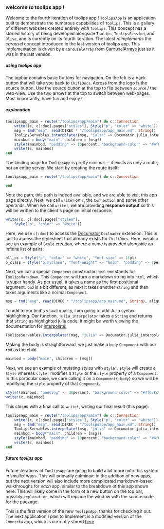 ### welcome to toolips app !
Welcome to the fourth iteration of toolips app ! `ToolipsApp` is an application built to demonstrate the numerous capabilities of `Toolips`. This is a gallery 
of different websites created entirely with `Toolips`. This concept has a storied history of being developed alongside `Toolips`, `ToolipsSession`, and `Olive`, and is 
currently on its fourth iteration. The latest *reimplements* the *carousel* concept introduced in the last version of toolips app. This implementation is driven by a `CarouselArray` from [CarouselArrays](/chifi/CarouselArrays) just as it was in the last version.
##### using toolips app
The topbar contains basic buttons for navigation. On the left is a back button that will take you back to `ChifiDocs`. Across from the logo is the source button. Use the source button at the top to flip between `source` / the web-view. Use the two arrows at the top to switch between web-pages. Most importantly, have fun and enjoy !
##### explanation
```julia
toolipsapp_main = route("/toolips/app/main") do c::Connection
    write!(c, c[:doc].pages["styles"], Style("p", "color" => "white"))
    msg = tmd("msg", read(DIREC * "/toolipsapp/app_main.md", String))
    ToolipsServables.interpolate!(msg, "julia" => Documator.julia_interpolator)
    mainbod = body("main", children = [msg])
    style!(mainbod, "padding" => 10percent, "background-color" => "#4f638c")
    write!(c, mainbod)
end
```
The landing page for `ToolipsApp` is pretty minimal -- it exists as only a route, not an entire server. We start by creating the route itself:
```julia
toolipsapp_main = route("/toolips/app/main") do c::Connection

end
```
Note the path; this path is indeed available, and we are able to visit this app page directly. Next, we call `write!` on `c`, the `Connection` and some other operands. When we call `write!`, we are providing **response output** so this will be written to the client's page on initial response.
```julia
write!(c, c[:doc].pages["styles"], 
    Style("p", "color" => "white"))
```
Here, we use `c[:doc]` to access the [Documator](/chifi/Documator) `Docloader` extension. This is just to access the stylesheet that already exists for `ChifiDocs`. Here, we also see an example of `Style` creation, where a name is provided alongside an infinite list of pairs:
```julia
all_ps = Style("p", "color" => "white", "font-size" => 13pt)
p_class = style("p.myclass", "font-weight" => "bold", "padding" => 2percent)
```
Next, we call a special `Component` constructor: `tmd`. `tmd` stands for `ToolipsMarkdown`. This `Component` will 
turn a markdown string into `html`, which is super handy. As per usual, it takes a name as the first positional argument. 
`tmd` is a bit different, as next it takes another `String` and then takes arguments like a normal `Component`.
```julia
msg = tmd("msg", read(DIREC * "/toolipsapp/app_main.md", String), align = "center")
```
To add to our tmd's visual quality, I am going to add Julia syntax highlighting. Our function, `julia_interpolator` takes a `String` and returns that `String` as highlighted julia code. It might be worth viewing the documentation for [interpolate!](/search?q=interpolate!)
```julia
ToolipsServables.interpolate!(msg, "julia" => Documator.julia_interpolator)
```
Making the body is straightforward, we just make a `body` `Component` with our `tmd` as the child.
```julia
mainbod = body("main", children = [msg])
```
Next, we see an example of mutating styles with `style!`. `style` will create a `Style` whereas `style!` modifies a `Style` or the `style` property of a `Component`. In this particular case, we care calling it on a `Component{:body}` so we will be modifying the `style` property of that 
`Component`.
```julia
style!(mainbod, "padding" => 20percent, "background-color" => "#4f638c")
write!(c, mainbod)
```
This closes with a final call to `write!`, writing our final result (this page):
```julia
toolipsapp_main = route("/toolips/app/main") do c::Connection
    write!(c, c[:doc].pages["styles"], Style("p", "color" => "white"))
    msg = tmd("msg", read(DIREC * "/toolipsapp/app_main.md", String))
    ToolipsServables.interpolate!(msg, "julia" => Documator.julia_interpolator)
    mainbod = body("main", children = [msg])
    style!(mainbod, "padding" => 10percent, "background-color" => "#4f638c")
    write!(c, mainbod)
end
```
##### future toolips app
Future iterations of `ToolipsApp` are going to build a bit more onto this system in smaller ways. This will primarily culminate in the addition of new apps, but the next version will also include more complicated markdown-based walkthroughs for *each* app, similar to the breakdown of this app shown here. This will likely come in the form of a new button on the top bar, possibly `explanation`, which will replace the window with the source code for the package.

This is the first version of the new `ToolipsApp`, thanks for checking it out. The next application I plan to implement is a modified version of the `Connect4` app, which is currently stored [here](https://github.com/emmaccode/Connect4.jl)